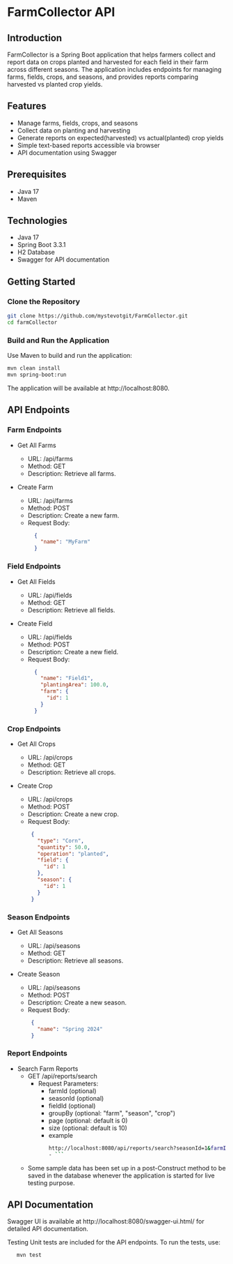 # FarmCollector API

## Introduction

FarmCollector is a Spring Boot application that helps farmers collect and report data on crops planted and harvested for each field in their farm across different seasons. The application includes endpoints for managing farms, fields, crops, and seasons, and provides reports comparing harvested vs planted crop yields.

## Features

- Manage farms, fields, crops, and seasons
- Collect data on planting and harvesting
- Generate reports on expected(harvested) vs actual(planted) crop yields
- Simple text-based reports accessible via browser
- API documentation using Swagger

## Prerequisites

- Java 17
- Maven

## Technologies

- Java 17
- Spring Boot 3.3.1
- H2 Database
- Swagger for API documentation


## Getting Started

### Clone the Repository

```bash
git clone https://github.com/mystevotgit/FarmCollector.git
cd farmCollector
```

### Build and Run the Application
Use Maven to build and run the application:
```bash
mvn clean install
mvn spring-boot:run

```

The application will be available at http://localhost:8080.

## API Endpoints
### Farm Endpoints

- Get All Farms
  - URL: /api/farms
  - Method: GET
  - Description: Retrieve all farms.

- Create Farm
  -   URL: /api/farms
  - Method: POST
  - Description: Create a new farm.
  - Request Body:
    ```json
      {
        "name": "MyFarm"
      }
    ```
### Field Endpoints
- Get All Fields
  - URL: /api/fields
  - Method: GET
  - Description: Retrieve all fields.
  
- Create Field
  - URL: /api/fields
  - Method: POST
  - Description: Create a new field.
  - Request Body:
      ```json
        {
          "name": "Field1",
          "plantingArea": 100.0,
          "farm": {
            "id": 1
          }
        }
      ```
### Crop Endpoints

- Get All Crops
  - URL: /api/crops
  - Method: GET
  - Description: Retrieve all crops.
  
- Create Crop
  - URL: /api/crops
  - Method: POST
  - Description: Create a new crop.
  - Request Body:
    ```json
     {
       "type": "Corn",
       "quantity": 50.0,
       "operation": "planted",
       "field": {
         "id": 1
       },
       "season": {
         "id": 1
       }
     }
    ```
### Season Endpoints

- Get All Seasons
  - URL: /api/seasons
  - Method: GET
  - Description: Retrieve all seasons.
  
- Create Season
  - URL: /api/seasons
  - Method: POST
  - Description: Create a new season.
  - Request Body:
    ```json
     {
       "name": "Spring 2024"
     }
    ```

### Report Endpoints

- Search Farm Reports
  - GET /api/reports/search
    - Request Parameters:
      - farmId (optional)
      - seasonId (optional)
      - fieldId (optional)
      - groupBy (optional: "farm", "season", "crop")
      - page (optional: default is 0)
      - size (optional: default is 10)
      - example
        ```bash
        http://localhost:8080/api/reports/search?seasonId=1&farmId=1&fieldId=1&groupBy=crop&page=0&size=10
        - ```
  - Some sample data has been set up in a post-Construct method to be saved in the database whenever the application is started for live testing purpose.

## API Documentation
Swagger UI is available at http://localhost:8080/swagger-ui.html/ for detailed API documentation.

Testing
Unit tests are included for the API endpoints. To run the tests, use:
```bash
   mvn test
```

